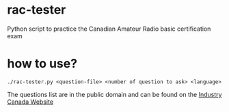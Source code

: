 # rac-tester
Python script to practice the Canadian Amateur Radio basic certification exam

# how to use?
```./rac-tester.py <question-file> <number of question to ask> <language>```

The questions list are in the public domain and can be found on the [Industry Canada Website ](https://www.ic.gc.ca/eic/site/025.nsf/eng/h_00004.html)
